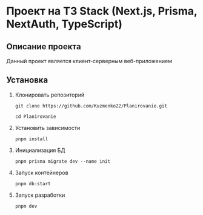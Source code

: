 # Проект на T3 Stack (Next.js, Prisma, NextAuth, TypeScript)

## Описание проекта
Данный проект является клиент-серверным веб-приложением 

## Установка
1) Клонировать репозиторий

   ``git clone https://github.com/Kuzmenko22/Planirovanie.git``
   
   ``cd Planirovanie``
3) Установить зависимости
   
   ``pnpm install``
5) Инициализация БД
   
   ``pnpm prisma migrate dev --name init``
7) Запуск контейнеров
   
   ``pnpm db:start``
9) Запуск разработки
    
   ``pnpm dev``

